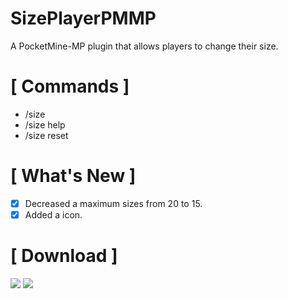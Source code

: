 # SizePlayerPMMP
A PocketMine-MP plugin that allows players to change their size.

# [ Commands ]
+ /size <number>
+ /size help
+ /size reset
  
# [ What's New ]
+ [x] Decreased a maximum sizes from 20 to 15.
+ [x] Added a icon.

# [ Download ]
[![](https://poggit.pmmp.io/shield.api/SizePlayer)](https://poggit.pmmp.io/p/SizePlayer)
<a href="https://poggit.pmmp.io/p/SizePlayer"><img src="https://poggit.pmmp.io/shield.api/SizePlayer"></a>
